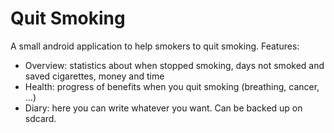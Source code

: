 # Quit Smoking
A small android application to help smokers to quit smoking. Features:

- Overview: statistics about when stopped smoking, days not smoked and saved cigarettes, money and time
- Health: progress of benefits when you quit smoking (breathing, cancer, ...)
- Diary: here you can write whatever you want. Can be backed up on sdcard.

